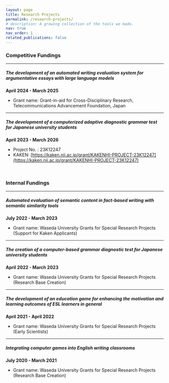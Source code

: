 ```yaml
---
layout: page
title: Research Projects
permalink: /research-projects/
# description: A growing collection of the tools we made.
nav: true
nav_order: 1
related_publications: false
---
```


### **Competitive Fundings**

---

##### The development of an automated writing evaluation system for argumentative essays with large language models

**April 2024 - March 2025**

- Grant name: Grant-in-aid for Cross-Disciplinary Research, Telecommunications Advancement Foundation, Japan

---

##### The development of a computerized adaptive diagnostic grammar test for Japanese university students

**April 2023 - March 2026**

- Project No. : 23K12247
- KAKEN: [https://kaken.nii.ac.jp/grant/KAKENHI-PROJECT-23K12247](https://kaken.nii.ac.jp/grant/KAKENHI-PROJECT-23K12247)

<br>

### **Internal Fundings**

---

##### Automated evaluation of semantic content in fact-based writing with semantic similarity tools

**July 2022 - March 2023**

- Grant name: Waseda University Grants for Special Research Projects (Support for Kaken Applicants)

---

##### The creation of a computer-based grammar diagnostic test for Japanese university students

**April 2022 - March 2023**

- Grant name: Waseda University Grants for Special Research Projects (Research Base Creation)

---

##### The development of an education game for enhancing the motivation and learning outcomes of ESL learners in general

**April 2021 - April 2022**

- Grant name: Waseda University Grants for Special Research Projects (Early Scientists)

---

##### Integrating computer games into English writing classrooms

**July 2020 - March 2021**

- Grant name: Waseda University Grants for Special Research Projects (Research Base Creation)
